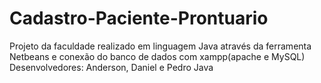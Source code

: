 # Cadastro-Paciente-Prontuario
 Projeto da faculdade realizado em linguagem Java através da ferramenta Netbeans e conexão do banco de dados com xampp(apache e MySQL)
Desenvolvedores: Anderson, Daniel e Pedro
<tag>Java<tag/>
